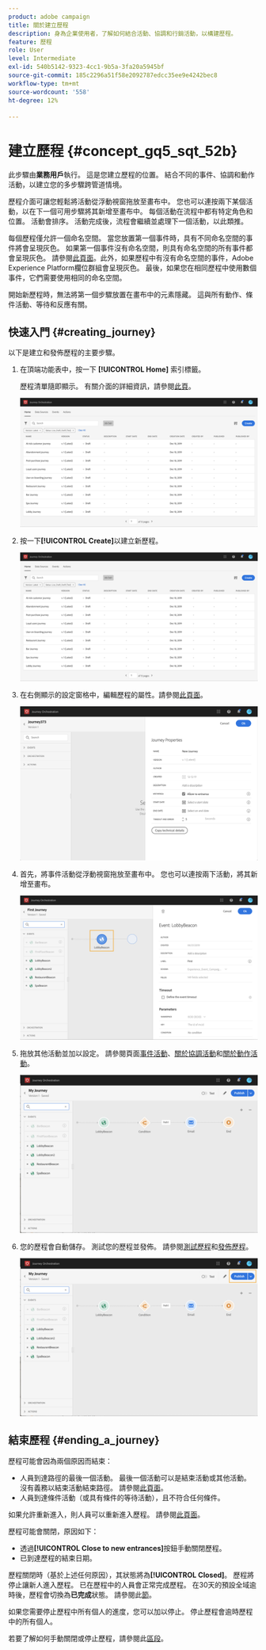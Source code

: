 ```yaml
---
product: adobe campaign
title: 關於建立歷程
description: 身為企業使用者，了解如何結合活動、協調和行銷活動，以構建歷程。
feature: 歷程
role: User
level: Intermediate
exl-id: 540b5142-9323-4cc1-9b5a-3fa20a5945bf
source-git-commit: 185c2296a51f58e2092787edcc35ee9e4242bec8
workflow-type: tm+mt
source-wordcount: '558'
ht-degree: 12%

---
```


# 建立歷程 {#concept_gq5_sqt_52b}

此步驟由&#x200B;**業務用戶**&#x200B;執行。 這是您建立歷程的位置。 結合不同的事件、協調和動作活動，以建立您的多步驟跨管道情境。

歷程介面可讓您輕鬆將活動從浮動視窗拖放至畫布中。 您也可以連按兩下某個活動，以在下一個可用步驟將其新增至畫布中。 每個活動在流程中都有特定角色和位置。 活動會排序。 活動完成後，流程會繼續並處理下一個活動，以此類推。

每個歷程僅允許一個命名空間。 當您放置第一個事件時，具有不同命名空間的事件將會呈現灰色。 如果第一個事件沒有命名空間，則具有命名空間的所有事件都會呈現灰色。 請參閱[此頁面](../event/selecting-the-namespace.md)。此外，如果歷程中有沒有命名空間的事件，Adobe Experience Platform欄位群組會呈現灰色。 最後，如果您在相同歷程中使用數個事件，它們需要使用相同的命名空間。

開始新歷程時，無法將第一個步驟放置在畫布中的元素隱藏。 這與所有動作、條件活動、等待和反應有關。

## 快速入門 {#creating_journey}

以下是建立和發佈歷程的主要步驟。

1. 在頂端功能表中，按一下 **[!UICONTROL Home]** 索引標籤。

   歷程清單隨即顯示。 有關介面的詳細資訊，請參閱[此頁](../building-journeys/using-the-journey-designer.md)。

   ![](../assets/journey30.png)

1. 按一下&#x200B;**[!UICONTROL Create]**&#x200B;以建立新歷程。

   ![](../assets/journey31.png)

1. 在右側顯示的設定窗格中，編輯歷程的屬性。請參閱[此頁面](../building-journeys/changing-properties.md)。

   ![](../assets/journey32.png)

1. 首先，將事件活動從浮動視窗拖放至畫布中。 您也可以連按兩下活動，將其新增至畫布。

   ![](../assets/journey33.png)

1. 拖放其他活動並加以設定。 請參閱頁面[事件活動](../building-journeys/event-activities.md)、[關於協調活動](../building-journeys/about-orchestration-activities.md)和[關於動作活動](../building-journeys/about-action-activities.md)。

   ![](../assets/journey34.png)

1. 您的歷程會自動儲存。 測試您的歷程並發佈。 請參閱[測試歷程](../building-journeys/testing-the-journey.md)和[發佈歷程](../building-journeys/publishing-the-journey.md)。

   ![](../assets/journey36.png)

## 結束歷程 {#ending_a_journey}

歷程可能會因為兩個原因而結束：

* 人員到達路徑的最後一個活動。 最後一個活動可以是結束活動或其他活動。 沒有義務以結束活動結束路徑。 請參閱[此頁面](../building-journeys/end-activity.md)。
* 人員到達條件活動（或具有條件的等待活動），且不符合任何條件。

如果允許重新進入，則人員可以重新進入歷程。 請參閱[此頁面](../building-journeys/changing-properties.md)。

歷程可能會關閉，原因如下：

* 透過&#x200B;**[!UICONTROL Close to new entrances]**&#x200B;按鈕手動關閉歷程。
* 已到達歷程的結束日期。

歷程關閉時（基於上述任何原因），其狀態將為&#x200B;**[!UICONTROL Closed]**。 歷程將停止讓新人進入歷程。 已在歷程中的人員會正常完成歷程。 在30天的預設全域逾時後，歷程會切換為&#x200B;**已完成**&#x200B;狀態。 請參閱此[節](../building-journeys/changing-properties.md#entrance)。

如果您需要停止歷程中所有個人的進度，您可以加以停止。 停止歷程會逾時歷程中的所有個人。

若要了解如何手動關閉或停止歷程，請參閱此[區段](../building-journeys/terminating-a-journey.md)。
